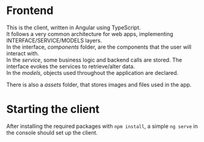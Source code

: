 # Frontend

This is the client, written in Angular using TypeScript.  
It follows a very common architecture for web apps, implementing INTERFACE/SERVICE/MODELS layers.  
In the interface, _components_ folder, are the components that the user will interact with.  
In the _service_, some business logic and backend calls are stored. The interface evokes the services to retrieve/alter data.  
In the _models_, objects used throughout the application are declared.  

There is also a _assets_ folder, that stores images and files used in the app.

# Starting the client

After installing the required packages with `npm install`, a simple `ng serve` in the console should set up the client.
